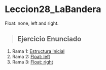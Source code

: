 # **Leccion28_LaBandera**
Float: none, left and right.


> ## Ejercicio Enunciado
  1. Rama 1: [Estructura Inicial](https://github.com/arianacabana09/Leccion28_LaBandera/tree/EstructuraInicial)
  2. Rama 2: [Float: left](https://github.com/arianacabana09/Leccion28_LaBandera/tree/Punto-1)
  3. Rama 3: [Float: right](https://github.com/arianacabana09/Leccion28_LaBandera/tree/Punto-2)

